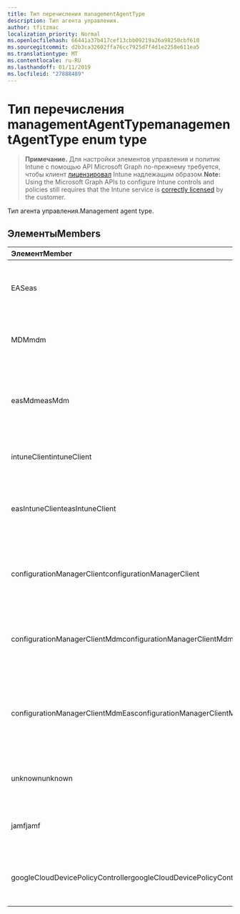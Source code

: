 ```yaml
---
title: Тип перечисления managementAgentType
description: Тип агента управления.
author: tfitzmac
localization_priority: Normal
ms.openlocfilehash: 66441a37b417cef13cbb09219a26a98250cbf610
ms.sourcegitcommit: d2b3ca32602ffa76cc7925d7f4d1e2258e611ea5
ms.translationtype: MT
ms.contentlocale: ru-RU
ms.lasthandoff: 01/11/2019
ms.locfileid: "27888489"
---
```

# <a name="managementagenttype-enum-type"></a><span data-ttu-id="41cbb-103">Тип перечисления managementAgentType</span><span class="sxs-lookup"><span data-stu-id="41cbb-103">managementAgentType enum type</span></span>

> <span data-ttu-id="41cbb-104">**Примечание.** Для настройки элементов управления и политик Intune с помощью API Microsoft Graph по-прежнему требуется, чтобы клиент [лицензировал](https://go.microsoft.com/fwlink/?linkid=839381) Intune надлежащим образом.</span><span class="sxs-lookup"><span data-stu-id="41cbb-104">**Note:** Using the Microsoft Graph APIs to configure Intune controls and policies still requires that the Intune service is [correctly licensed](https://go.microsoft.com/fwlink/?linkid=839381) by the customer.</span></span>

<span data-ttu-id="41cbb-105">Тип агента управления.</span><span class="sxs-lookup"><span data-stu-id="41cbb-105">Management agent type.</span></span>
## <a name="members"></a><span data-ttu-id="41cbb-106">Элементы</span><span class="sxs-lookup"><span data-stu-id="41cbb-106">Members</span></span>
|<span data-ttu-id="41cbb-107">Элемент</span><span class="sxs-lookup"><span data-stu-id="41cbb-107">Member</span></span>|<span data-ttu-id="41cbb-108">Значение</span><span class="sxs-lookup"><span data-stu-id="41cbb-108">Value</span></span>|<span data-ttu-id="41cbb-109">Описание</span><span class="sxs-lookup"><span data-stu-id="41cbb-109">Description</span></span>|
|:---|:---|:---|
|<span data-ttu-id="41cbb-110">EAS</span><span class="sxs-lookup"><span data-stu-id="41cbb-110">eas</span></span>|<span data-ttu-id="41cbb-111">1</span><span class="sxs-lookup"><span data-stu-id="41cbb-111">1</span></span>|<span data-ttu-id="41cbb-112">Устройство управляется сервером Exchange server.</span><span class="sxs-lookup"><span data-stu-id="41cbb-112">The device is managed by Exchange server.</span></span>|
|<span data-ttu-id="41cbb-113">MDM</span><span class="sxs-lookup"><span data-stu-id="41cbb-113">mdm</span></span>|<span data-ttu-id="41cbb-114">2</span><span class="sxs-lookup"><span data-stu-id="41cbb-114">2</span></span>|<span data-ttu-id="41cbb-115">Устройство является управляемым путем MDM. Intune</span><span class="sxs-lookup"><span data-stu-id="41cbb-115">The device is managed by Intune MDM.</span></span>|
|<span data-ttu-id="41cbb-116">easMdm</span><span class="sxs-lookup"><span data-stu-id="41cbb-116">easMdm</span></span>|<span data-ttu-id="41cbb-117">3</span><span class="sxs-lookup"><span data-stu-id="41cbb-117">3</span></span>|<span data-ttu-id="41cbb-118">Устройство управляется сервером Exchange server и Intune MDM.</span><span class="sxs-lookup"><span data-stu-id="41cbb-118">The device is managed by both Exchange server and Intune MDM.</span></span>|
|<span data-ttu-id="41cbb-119">intuneClient</span><span class="sxs-lookup"><span data-stu-id="41cbb-119">intuneClient</span></span>|<span data-ttu-id="41cbb-120">4</span><span class="sxs-lookup"><span data-stu-id="41cbb-120">4</span></span>|<span data-ttu-id="41cbb-121">Управляемые клиентами Intune.</span><span class="sxs-lookup"><span data-stu-id="41cbb-121">Intune client managed.</span></span>|
|<span data-ttu-id="41cbb-122">easIntuneClient</span><span class="sxs-lookup"><span data-stu-id="41cbb-122">easIntuneClient</span></span>|<span data-ttu-id="41cbb-123">5</span><span class="sxs-lookup"><span data-stu-id="41cbb-123">5</span></span>|<span data-ttu-id="41cbb-124">Устройство является EAS и Intune двойной управляемые клиентами.</span><span class="sxs-lookup"><span data-stu-id="41cbb-124">The device is EAS and Intune client dual managed.</span></span>|
|<span data-ttu-id="41cbb-125">configurationManagerClient</span><span class="sxs-lookup"><span data-stu-id="41cbb-125">configurationManagerClient</span></span>|<span data-ttu-id="41cbb-126">8</span><span class="sxs-lookup"><span data-stu-id="41cbb-126">8</span></span>|<span data-ttu-id="41cbb-127">Устройство является управляемым, диспетчер конфигураций.</span><span class="sxs-lookup"><span data-stu-id="41cbb-127">The device is managed by Configuration Manager.</span></span>|
|<span data-ttu-id="41cbb-128">configurationManagerClientMdm</span><span class="sxs-lookup"><span data-stu-id="41cbb-128">configurationManagerClientMdm</span></span>|<span data-ttu-id="41cbb-129">10</span><span class="sxs-lookup"><span data-stu-id="41cbb-129">10</span></span>|<span data-ttu-id="41cbb-130">Устройство управляется Configuration Manager и MDM.</span><span class="sxs-lookup"><span data-stu-id="41cbb-130">The device is managed by Configuration Manager and MDM.</span></span>|
|<span data-ttu-id="41cbb-131">configurationManagerClientMdmEas</span><span class="sxs-lookup"><span data-stu-id="41cbb-131">configurationManagerClientMdmEas</span></span>|<span data-ttu-id="41cbb-132">11</span><span class="sxs-lookup"><span data-stu-id="41cbb-132">11</span></span>|<span data-ttu-id="41cbb-133">Устройство является управляемым, диспетчер конфигураций, MDM и Eas.</span><span class="sxs-lookup"><span data-stu-id="41cbb-133">The device is managed by Configuration Manager, MDM and Eas.</span></span>|
|<span data-ttu-id="41cbb-134">unknown</span><span class="sxs-lookup"><span data-stu-id="41cbb-134">unknown</span></span>|<span data-ttu-id="41cbb-135">16</span><span class="sxs-lookup"><span data-stu-id="41cbb-135">16</span></span>|<span data-ttu-id="41cbb-136">Тип агента управления UNKNOWN.</span><span class="sxs-lookup"><span data-stu-id="41cbb-136">Unknown management agent type.</span></span>|
|<span data-ttu-id="41cbb-137">jamf</span><span class="sxs-lookup"><span data-stu-id="41cbb-137">jamf</span></span>|<span data-ttu-id="41cbb-138">32</span><span class="sxs-lookup"><span data-stu-id="41cbb-138">32</span></span>|<span data-ttu-id="41cbb-139">Атрибуты устройства полученные от Jamf.</span><span class="sxs-lookup"><span data-stu-id="41cbb-139">The device attributes are fetched from Jamf.</span></span>|
|<span data-ttu-id="41cbb-140">googleCloudDevicePolicyController</span><span class="sxs-lookup"><span data-stu-id="41cbb-140">googleCloudDevicePolicyController</span></span>|<span data-ttu-id="41cbb-141">64</span><span class="sxs-lookup"><span data-stu-id="41cbb-141">64</span></span>|<span data-ttu-id="41cbb-142">Устройство управляется CloudDPC компании Google.</span><span class="sxs-lookup"><span data-stu-id="41cbb-142">The device is managed by Google's CloudDPC.</span></span>|



